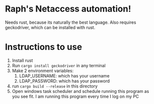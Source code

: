 Raph's Netaccess automation!
=============

Needs rust, because its naturally the best language. Also requires geckodriver, which can be installed with rust.

Instructions to use
==
1. Install rust
2. Run `cargo install geckodriver` in any terminal
3. Make 2 environment variables: 
	1. LDAP_USERNAME: which has your username
	2. LDAP_PASSWORD: which has your password
4. run `cargo build --release` in this directory
5. Open windows task scheduler and schedule running this program as you see fit. I am running this program every time I log on my PC

